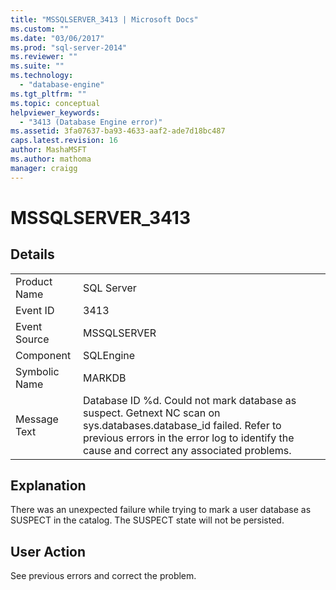 ```yaml
---
title: "MSSQLSERVER_3413 | Microsoft Docs"
ms.custom: ""
ms.date: "03/06/2017"
ms.prod: "sql-server-2014"
ms.reviewer: ""
ms.suite: ""
ms.technology: 
  - "database-engine"
ms.tgt_pltfrm: ""
ms.topic: conceptual
helpviewer_keywords: 
  - "3413 (Database Engine error)"
ms.assetid: 3fa07637-ba93-4633-aaf2-ade7d18bc487
caps.latest.revision: 16
author: MashaMSFT
ms.author: mathoma
manager: craigg
---
```

# MSSQLSERVER_3413
    
## Details  
  
|||  
|-|-|  
|Product Name|SQL Server|  
|Event ID|3413|  
|Event Source|MSSQLSERVER|  
|Component|SQLEngine|  
|Symbolic Name|MARKDB|  
|Message Text|Database ID %d. Could not mark database as suspect. Getnext NC scan on sys.databases.database_id failed. Refer to previous errors in the error log to identify the cause and correct any associated problems.|  
  
## Explanation  
 There was an unexpected failure while trying to mark a user database as SUSPECT in the catalog. The SUSPECT state will not be persisted.  
  
## User Action  
 See previous errors and correct the problem.  
  
  
